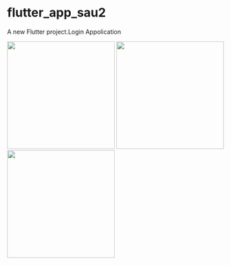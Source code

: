 # flutter_app_sau2

A new Flutter project.Login Appolication

<img src ="https://user-images.githubusercontent.com/69613455/134835861-b2b9fbce-8e52-4465-a2bf-9ca69b402b1f.jpg" width = "250">

<img src ="https://user-images.githubusercontent.com/69613455/134835859-45f3f564-7a59-4505-8579-adb5a1330b75.jpg" width = "250">

<img src ="https://user-images.githubusercontent.com/69613455/134835856-ed5f8ecd-d6ae-48c4-9627-196ceb4cde1b.jpg" width = "250">
